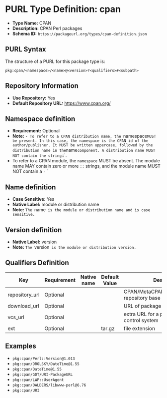 <!--  NOTE: Auto-generated from the JSON PURL type definition.
Do not manually edit this file. Edit the JSON type definition instead. -->

# PURL Type Definition: cpan

- **Type Name:** CPAN
- **Description:** CPAN Perl packages
- **Schema ID:** `https://packageurl.org/types/cpan-definition.json`

## PURL Syntax

The structure of a PURL for this package type is:

    pkg:cpan/<namespace>/<name>@<version>?<qualifiers>#<subpath>

## Repository Information

- **Use Repository:** Yes
- **Default Repository URL:** https://www.cpan.org/

## Namespace definition

- **Requirement:** Optional
- **Note:** `- To refer to a CPAN distribution name, the `namespace` MUST be present. In this case, the namespace is the CPAN id of the author/publisher. It MUST be written uppercase, followed by the distribution name in the `name` component. A distribution name MUST NOT contain the string `::`.
- To refer to a CPAN module, the `namespace` MUST be absent. The module name MAY contain zero or more `::` strings, and the module name MUST NOT contain a `-`
`

## Name definition

- **Case Sensitive:** Yes
- **Native Label:** module or distribution name
- **Note:** `The `name` is the module or distribution name and is case sensitive.`

## Version definition

- **Native Label:** version
- **Note:** `The `version` is the module or distribution version.`

## Qualifiers Definition

| Key  | Requirement | Native name | Default Value | Description |
|------|-------------|-------------|---------------|-------------|
| repository_url | Optional |  |  | CPAN/MetaCPAN/BackPAN/DarkPAN repository base URL |
| download_url | Optional |  |  | URL of package or distribution |
| vcs_url | Optional |  |  | extra URL for a package version control system |
| ext | Optional |  | tar.gz | file extension |

## Examples

- `pkg:cpan/Perl::Version@1.013`
- `pkg:cpan/DROLSKY/DateTime@1.55`
- `pkg:cpan/DateTime@1.55`
- `pkg:cpan/GDT/URI-PackageURL`
- `pkg:cpan/LWP::UserAgent`
- `pkg:cpan/OALDERS/libwww-perl@6.76`
- `pkg:cpan/URI`
